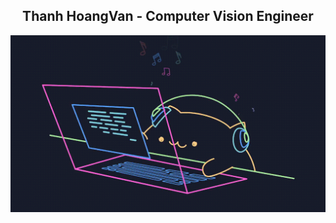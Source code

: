 <div align="center">
<h2> Thanh HoangVan - Computer Vision Engineer</h2>
</div>

![Bongo Cat](https://github.com/thanhhoangvan/thanhhoangvan/blob/884ea0fce043aa1b1c2a95ecf1e3ffe049448d1b/src/images/dark.gif)